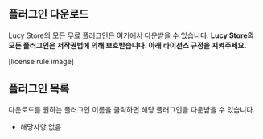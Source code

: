 ## 플러그인 다운로드
Lucy Store의 모든 무료 플러그인은 여기에서 다운받을 수 있습니다.
**Lucy Store의 모든 플러그인은 저작권법에 의해 보호받습니다. 아래 라이선스 규정을 지켜주세요.**  
  
[license rule image]  


## 플러그인 목록
다운로드를 원하는 플러그인 이름을 클릭하면 해당 플러그인을 다운받을 수 있습니다.

- 해당사항 없음
